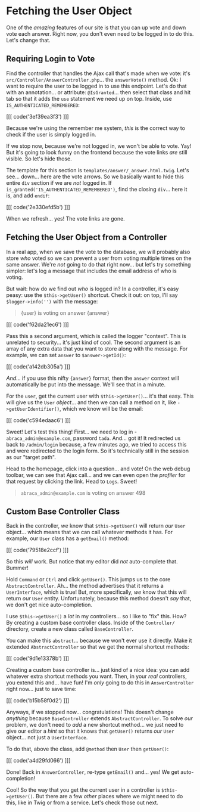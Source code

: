 # Fetching the User Object

One of the *amazing* features of our site is that you can up vote and down vote
each answer. Right now, you don't even need to be logged in to do this. Let's
change that.

## Requiring Login to Vote

Find the controller that handles the Ajax call that's made when we vote: it's
`src/Controller/AnswerController.php`... the `answerVote()` method. Ok: I want to
require the user to be logged in to use this endpoint. Let's do that with an
annotation... or attribute: `@IsGranted`... then select that class and hit tab so
that it adds the `use` statement we need up on top. Inside, use
`IS_AUTHENTICATED_REMEMBERED`:

[[[ code('3ef39ea3f3') ]]]

Because we're using the remember me system, *this* is the correct way to check
if the user is simply logged in.

If we stop now, because we're not logged in, we won't be able to vote. Yay!
But it's going to look funny on the frontend because the vote links *are*
still visible. So let's hide those.

The template for this section is `templates/answer/_answer.html.twig`. Let's see...
down... here are the vote arrows. So we basically want to hide this entire `div`
section if we are *not* logged in. If `is_granted('IS_AUTHENTICATED_REMEMBERED')`,
find the closing `div`... here it is, and add `endif`:

[[[ code('2e330efd5b') ]]]

When we refresh... yes! The vote links are gone.

## Fetching the User Object from a Controller

In a real app, when we save the vote to the database, we will probably also
store *who* voted so we can prevent a user from voting multiple times on the
same answer. We're *not* going to do that right now... but let's try something
simpler: let's log a message that includes the email address of who is voting.

But wait: how do we find out *who* is logged in? In a controller, it's easy peasy:
use the `$this->getUser()` shortcut. Check it out: on top, I'll say
`$logger->info('')` with the message:

> {user} is voting on answer {answer}

[[[ code('f62da21ec6') ]]]

Pass this a second argument, which is called the logger "context". This is unrelated
to security... it's just kind of cool. The second argument is an array of any extra
data that you want to store along with the message. For example, we can set `answer`
to `$answer->getId()`:

[[[ code('a142db305a') ]]]

*And*... if you use this nifty `{answer}` format, then the `answer` context will
automatically be put into the message. We'll see that in a minute.

For the `user`, get the current user with `$this->getUser()`... it's that easy.
This will give us the `User` *object*... and then we can call a method on it, like
`->getUserIdentifier()`, which we know will be the email:

[[[ code('c594edaac6') ]]]

Sweet! Let's test this thing! First... we need to log in - `abraca_admin@example.com`,
password `tada`. And... got it! It redirected us back to `/admin/login` because,
a few minutes ago, we tried to access this and were redirected to the login form.
So it's technically still in the session as our "target path".

Head to the homepage, click into a question... and vote! On the web debug toolbar,
we can see that Ajax call... and we can even open the *profiler* for that request
by clicking the link. Head to `Logs`. Sweet!

> `abraca_admin@example.com` is voting on answer 498

## Custom Base Controller Class

Back in the controller, *we* know that `$this->getUser()` will return *our* `User`
object... which means that we can call whatever methods it has. For example, our
`User` class has a `getEmail()` method:

[[[ code('79518e2ccf') ]]]

So this *will* work. But notice that my editor did *not* auto-complete that. Bummer!

Hold `Command` or `Ctrl` and click `getUser()`. This jumps us to the core
`AbstractController`. Ah... the method advertises that it returns a `UserInterface`,
which is true! But, more specifically, *we* know that this will return *our* `User`
entity. Unfortunately, because this method doesn't *say* that, we don't get nice
auto-completion.

I use `$this->getUser()` a *lot* in my controllers... so I like to "fix" this.
How? By creating a custom base controller class. Inside of the `Controller/`
directory, create a new class called `BaseController`.

You can make this `abstract`... because we won't ever use it directly. Make it
extended `AbstractController` so that we get the normal shortcut methods:

[[[ code('9d1e13378b') ]]]

Creating a custom base controller is... just kind of a nice idea: you can add
whatever extra shortcut methods you want. Then, in your *real* controllers, you
extend this and... have fun! I'm *only* going to do this in `AnswerController`
right now... just to save time:

[[[ code('b15b58f0d2') ]]]

Anyways, if we stopped now... congratulations! This doesn't change *anything* because
`BaseController` extends `AbstractController`. To solve *our* problem, we don't
need to *add* a new shortcut method... we just need to give our editor a *hint* so
that it knows that `getUser()` returns *our* `User` object... not just a `UserInterface`.

To do that, above the class, add `@method` then `User` then `getUser()`:

[[[ code('a4d29fd066') ]]]

Done! Back in `AnswerController`, re-type `getEmail()` and... yes! We get
auto-completion!

Cool! So the way that you get the current user in a controller is `$this->getUser()`.
But there are a few *other* places where we might need to do this, like in Twig
or from a service. Let's check those out next.
